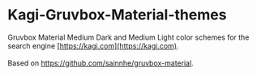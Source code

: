 # Kagi-Gruvbox-Material-themes
Gruvbox Material Medium Dark and Medium Light color schemes for the search engine [https://kagi.com](https://kagi.com). <br><br>
Based on https://github.com/sainnhe/gruvbox-material.
